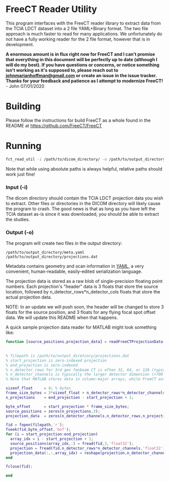 # FreeCT Reader Utility

This program interfaces with the FreeCT reader library to extract data from the TCIA LDCT dataset into a 2 file YAML+Binary format.  The two file approach is much faster to read for many applications.  We unfortunately do not have a fully working reader for the 2 file format, however that is in development.

**A enormous amount is in flux right now for FreeCT and I can't promise that everything in this document will be perfectly up to date (although I will do my best).  If you have questions or concerns, or notice something isn't working as it's supposed to, please reach out to johnmarianhoffman@gmail.com or create an issue in the issue tracker.  Thanks for your feedback and patience as I attempt to modernize FreeCT!**  - John 07/01/2020

# Building

Please follow the instructions for build FreeCT as a whole found in the README at https://github.com/FreeCT/FreeCT

# Running 

```bash
fct_read_util -i /path/to/dicom_directory/ -o /path/to/output_directory/
```

Note that while using absolute paths is always helpful, relative paths should work just fine!

### Input (-i)
The dicom directory should contain the TCIA LDCT projection data you wish to extract.  Other files or directories in the DICOM directory will likely cause the program to crash.  The good news is that as long as you have left the TCIA dataset as-is since it was downloaded, you should be able to extract the studies.

### Output (-o)

The program will create two files in the output directory:
 
```
/path/to/output_directory/meta.yaml
/path/to/output_directory/projections.dat
```
 
Metadata contains geometry and scan information in [YAML](yaml.org), a very convenient, human-readable, easily-edited serialization language.

The projection data is stored as a raw blob of single-precision floating point numbers.  Each projection's "header" data is 3 floats that store the source location, followed by n_detector_rows*n_detector_cols floats that store the actual projection data.

NOTE: In an update we will push soon, the header will be changed to store 3 floats for the source position, and 3 floats for any flying focal spot offset data.  We will update this README when that happens.  

A quick sample projection data reader for MATLAB might look something like:

```MATLAB
function [source_positions,projection_data] = readFreeCTProjectionData(filepath,
                                                                       start_projection,end_projection,
                                                                       n_detector_rows,n_detector_channels)
% filepath is /path/to/output_diretcory/projections.dat
% start_projection is zero-indexed projection
% end_projection is zero-indexed
% n_detector_rows for 3rd gen fanbeam CT is often 32, 64, or 128 (typically the smaller dimension)
% n_detector_channels is typically the larger detector dimension (>700 for Siemens, > 800 for GE)
% Note that MATLAB stores data in column-major arrays, while FreeCT assumes data is row-major.

sizeof_float     = 4; % bytes
frame_size_bytes = 3*sizeof_float + n_detector_rows*n_detector_channels*sizeof_float;
n_projections    = end_projection - start_projection + 1;

byte_offset      = start_projection * frame_size_bytes;
source_positions = zeros(n_projections,3);
projection_data  = zeros(n_detector_channels,n_detector_rows,n_projections);

fid = fopen(filepath,'r');
fseek(fid,byte_offset,'bof');
for (i = start_projection:end_projection)
  array_idx = i - start_projection + 1;
  source_positions(array_idx,:) = fread(fid,3,'float32');
  projection = fread(fid,n_detector_rows*n_detector_channels,'float32');
  projection_data(:,:,array_idx) = reshape(projection,n_detector_channels,n_detector_rows);
end

fclose(fid);

end
```
